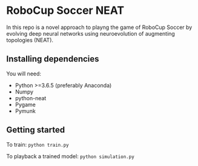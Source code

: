 # RoboCup Soccer NEAT
In this repo is a novel approach to playng the game of RoboCup Soccer by evolving deep neural networks using neuroevolution of augmenting topologies (NEAT).

## Installing dependencies
You will need:

* Python >=3.6.5 (preferably Anaconda)
* Numpy
* python-neat
* Pygame
* Pymunk

## Getting started
To train: `python train.py`

To playback a trained model: `python simulation.py`